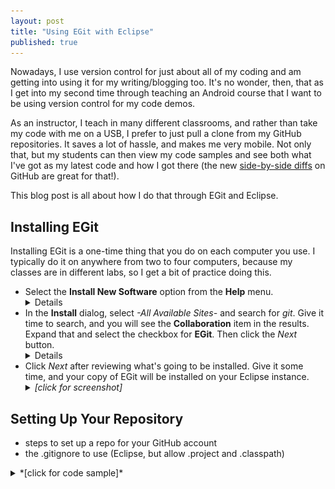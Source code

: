 ```yaml
---
layout: post
title: "Using EGit with Eclipse"
published: true
---
```


Nowadays, I use version control for just about all of my coding and am getting into using it for my writing/blogging too. It's no wonder, then, that as I get into my second time through teaching an Android course that I want to be using version control for my code demos.

As an instructor, I teach in many different classrooms, and rather than take my code with me on a USB, I prefer to just pull a clone from my GitHub repositories. It saves a lot of hassle, and makes me very mobile. Not only that, but my students can then view my code samples and see both what I've got as my latest code and how I got there (the new [side-by-side diffs](https://github.com/blog/1884-introducing-split-diffs "Introducing split diffs - GitHub Help") on GitHub are great for that!).

This blog post is all about how I do that through EGit and Eclipse.

## Installing EGit

Installing EGit is a one-time thing that you do on each computer you use. I typically do it on anywhere from two to four computers, because my classes are in different labs, so I get a bit of practice doing this.

- Select the **Install New Software** option from the **Help** menu. <details>
![menuHelpInstallNewSoftware.png](/images/posts/eGit-and-Eclipse/menuHelpInstallNewSoftware.png)</details>
- In the **Install** dialog, select *-All Available Sites-* and search for *git*. Give it time to search, and you will see the **Collaboration** item in the results. Expand that and select the checkbox for **EGit**. Then click the *Next* button. <details>![installEGit.png](/images/posts/eGit-and-Eclipse/installEGit.png)</details>
- Click *Next* after reviewing what's going to be installed. Give it some time, and your copy of EGit will be installed on your Eclipse instance. <details><summary>*[click for screenshot]*</summary>![installEGit-2.png](/images/posts/eGit-and-Eclipse/installEGit-2.png)</details>

## Setting Up Your Repository

- steps to set up a repo for your GitHub account
- the .gitignore to use (Eclipse, but allow .project and .classpath)

<details><summary>*[click for code sample]*</summary>
  ```
  #################
  ## Eclipse
  #################
  
  *.pydevproject
  # .project
  .metadata
  bin/
  tmp/
  *.tmp
  *.bak
  *.swp
  *~.nib
  local.properties
  # .classpath
  .settings/
  .loadpath
  
  # External tool builders
  .externalToolBuilders/
  
  # Locally stored "Eclipse launch configurations"
  *.launch
  
  # CDT-specific
  .cproject
  
  # PDT-specific
  .buildpath
  
  #############
  ## Windows detritus
  #############
  
  # Windows image file caches
  Thumbs.db
  ehthumbs.db
  
  # Folder config file
  Desktop.ini
  
  # Recycle Bin used on file shares
  $RECYCLE.BIN/
  
  # Mac crap
  .DS_Store
  ```
</details>

- Multiple projects in your repository
Since I have my Android demos all in a single workspace, I also put them into a single repository.

## Saving to a repository

## Cloning a repository

- After the installation, you should see 
<details><summary>*[click for screenshot]*</summary>![gitRepoBlank.png](/images/posts/eGit-and-Eclipse/gitRepoBlank.png)</details>
